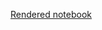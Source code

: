 [Rendered notebook](https://nbviewer.jupyter.org/github/benfasoli/es642-rh-correction/blob/master/metone-es642-rh.ipynb)
